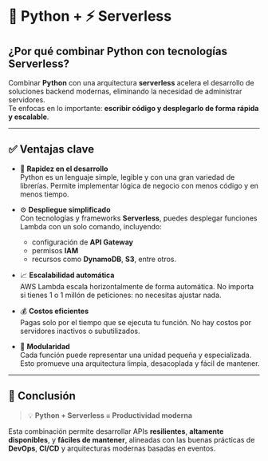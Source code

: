 # 🐍 Python + ⚡ Serverless

## ¿Por qué combinar Python con tecnologías Serverless?

Combinar **Python** con una arquitectura **serverless** acelera el desarrollo de soluciones backend modernas, eliminando la necesidad de administrar servidores.  
Te enfocas en lo importante: **escribir código y desplegarlo de forma rápida y escalable**.

---

## ✅ Ventajas clave

- 🚀 **Rapidez en el desarrollo**  
  Python es un lenguaje simple, legible y con una gran variedad de librerías. Permite implementar lógica de negocio con menos código y en menos tiempo.

- ⚙️ **Despliegue simplificado**  
  Con tecnologías y frameworks **Serverless**, puedes desplegar funciones Lambda con un solo comando, incluyendo:
  - configuración de **API Gateway**
  - permisos **IAM**
  - recursos como **DynamoDB**, **S3**, entre otros.

- 📈 **Escalabilidad automática**  
  AWS Lambda escala horizontalmente de forma automática. No importa si tienes 1 o 1 millón de peticiones: no necesitas ajustar nada.

- 💰 **Costos eficientes**  
  Pagas solo por el tiempo que se ejecuta tu función. No hay costos por servidores inactivos o subutilizados.

- 🧩 **Modularidad**  
  Cada función puede representar una unidad pequeña y especializada. Esto promueve una arquitectura limpia, desacoplada y fácil de mantener.

---

## 🧠 Conclusión

> 💡 **Python + Serverless = Productividad moderna**

Esta combinación permite desarrollar APIs **resilientes**, **altamente disponibles**, y **fáciles de mantener**, alineadas con las buenas prácticas de **DevOps**, **CI/CD** y arquitecturas modernas basadas en eventos.

